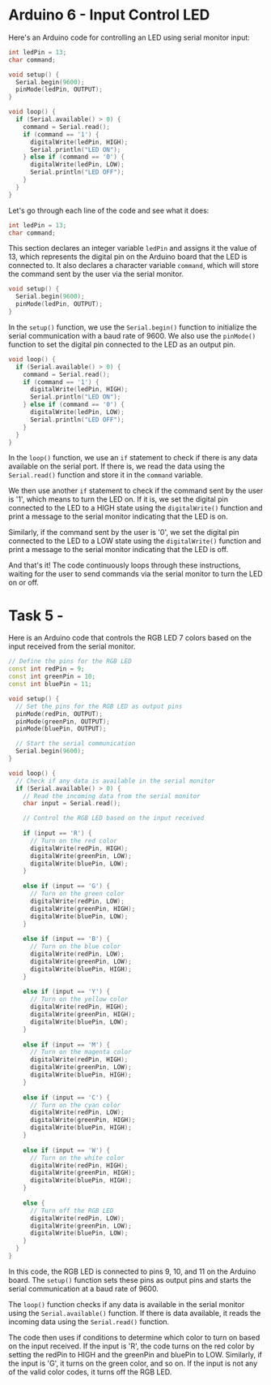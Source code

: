 # Arduino 6 - Input Control LED

Here's an Arduino code for controlling an LED using serial monitor input:

```C++
int ledPin = 13;
char command;

void setup() {
  Serial.begin(9600);
  pinMode(ledPin, OUTPUT);
}

void loop() {
  if (Serial.available() > 0) {
    command = Serial.read();
    if (command == '1') {
      digitalWrite(ledPin, HIGH);
      Serial.println("LED ON");
    } else if (command == '0') {
      digitalWrite(ledPin, LOW);
      Serial.println("LED OFF");
    }
  }
}
```

Let's go through each line of the code and see what it does:

```C++
int ledPin = 13;
char command;
```

This section declares an integer variable `ledPin` and assigns it the value of 13, which represents the digital pin on the Arduino board that the LED is connected to. It also declares a character variable `command`, which will store the command sent by the user via the serial monitor.

```C++
void setup() {
  Serial.begin(9600);
  pinMode(ledPin, OUTPUT);
}
```

In the `setup()` function, we use the `Serial.begin()` function to initialize the serial communication with a baud rate of 9600. We also use the `pinMode()` function to set the digital pin connected to the LED as an output pin.

```C++
void loop() {
  if (Serial.available() > 0) {
    command = Serial.read();
    if (command == '1') {
      digitalWrite(ledPin, HIGH);
      Serial.println("LED ON");
    } else if (command == '0') {
      digitalWrite(ledPin, LOW);
      Serial.println("LED OFF");
    }
  }
}
```

In the `loop()` function, we use an `if` statement to check if there is any data available on the serial port. If there is, we read the data using the `Serial.read()` function and store it in the `command` variable.

We then use another `if` statement to check if the command sent by the user is '1', which means to turn the LED on. If it is, we set the digital pin connected to the LED to a HIGH state using the `digitalWrite()` function and print a message to the serial monitor indicating that the LED is on.

Similarly, if the command sent by the user is '0', we set the digital pin connected to the LED to a LOW state using the `digitalWrite()` function and print a message to the serial monitor indicating that the LED is off.

And that's it! The code continuously loops through these instructions, waiting for the user to send commands via the serial monitor to turn the LED on or off.

# Task 5 - 

Here is an Arduino code that controls the RGB LED 7 colors based on the input received from the serial monitor.

```C++
// Define the pins for the RGB LED
const int redPin = 9;
const int greenPin = 10;
const int bluePin = 11;

void setup() {
  // Set the pins for the RGB LED as output pins
  pinMode(redPin, OUTPUT);
  pinMode(greenPin, OUTPUT);
  pinMode(bluePin, OUTPUT);

  // Start the serial communication
  Serial.begin(9600);
}

void loop() {
  // Check if any data is available in the serial monitor
  if (Serial.available() > 0) {
    // Read the incoming data from the serial monitor
    char input = Serial.read();

    // Control the RGB LED based on the input received
    
    if (input == 'R') {
      // Turn on the red color
      digitalWrite(redPin, HIGH);
      digitalWrite(greenPin, LOW);
      digitalWrite(bluePin, LOW);
    } 
    
    else if (input == 'G') {
      // Turn on the green color
      digitalWrite(redPin, LOW);
      digitalWrite(greenPin, HIGH);
      digitalWrite(bluePin, LOW);
    } 
    
    else if (input == 'B') {
      // Turn on the blue color
      digitalWrite(redPin, LOW);
      digitalWrite(greenPin, LOW);
      digitalWrite(bluePin, HIGH);
    } 
    
    else if (input == 'Y') {
      // Turn on the yellow color
      digitalWrite(redPin, HIGH);
      digitalWrite(greenPin, HIGH);
      digitalWrite(bluePin, LOW);
    } 
    
    else if (input == 'M') {
      // Turn on the magenta color
      digitalWrite(redPin, HIGH);
      digitalWrite(greenPin, LOW);
      digitalWrite(bluePin, HIGH);
    } 
    
    else if (input == 'C') {
      // Turn on the cyan color
      digitalWrite(redPin, LOW);
      digitalWrite(greenPin, HIGH);
      digitalWrite(bluePin, HIGH);
    } 
    
    else if (input == 'W') {
      // Turn on the white color
      digitalWrite(redPin, HIGH);
      digitalWrite(greenPin, HIGH);
      digitalWrite(bluePin, HIGH);
    } 
    
    else {
      // Turn off the RGB LED
      digitalWrite(redPin, LOW);
      digitalWrite(greenPin, LOW);
      digitalWrite(bluePin, LOW);
    }
  }
}
```

In this code, the RGB LED is connected to pins 9, 10, and 11 on the Arduino board. The `setup()` function sets these pins as output pins and starts the serial communication at a baud rate of 9600. 

The `loop()` function checks if any data is available in the serial monitor using the `Serial.available()` function. If there is data available, it reads the incoming data using the `Serial.read()` function.

The code then uses if conditions to determine which color to turn on based on the input received. If the input is 'R', the code turns on the red color by setting the redPin to HIGH and the greenPin and bluePin to LOW. Similarly, if the input is 'G', it turns on the green color, and so on. If the input is not any of the valid color codes, it turns off the RGB LED.
